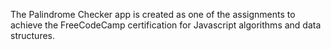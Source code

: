 The Palindrome Checker app is created as one of the assignments to achieve the FreeCodeCamp certification for Javascript algorithms and data structures.
